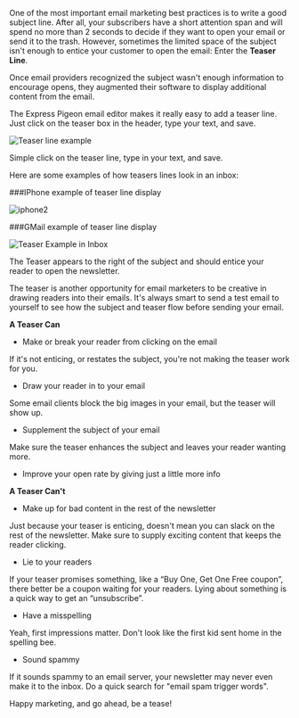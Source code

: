 One of the most important email marketing best practices is to write a
good subject line. After all, your subscribers have a short attention
span and will spend no more than 2 seconds to decide if they want to
open your email or send it to the trash. However, sometimes the limited
space of the subject isn't enough to entice your customer to open the
email: Enter the **Teaser Line**.

Once email providers recognized the subject wasn't enough information to
encourage opens, they augmented their software to display additional
content from the email.

The Express Pigeon email editor makes it really easy to add a teaser
line. Just click on the teaser box in the header, type your text, and
save.

![Teaser line example](/blog/images/2012/image-12-13-12-at-11-42-pm.png "Teaser line example")

Simple click on the teaser line, type in your text,
and save.

Here are some examples of how teasers lines look in an inbox:

###IPhone example of teaser line display

![iphone2](/blog/images/2012/iphone2-e1355209684720.png "iphone2")

###GMail example of teaser line display

![Teaser Example in Inbox](/blog/images/2012/image-12-14-12-at-12-00-am.png "Teaser Example in Inbox")

The Teaser appears to the right of the subject and should entice your reader to open the newsletter.

The teaser is another opportunity for email marketers to be creative in
drawing readers into their emails. It's always smart to send a test
email to yourself to see how the subject and teaser flow before sending
your email.

**A Teaser Can**


* Make or break your reader from clicking on the email

If it's not enticing, or restates the subject, you're not making the
teaser work for you.


* Draw your reader in to your email

Some email clients block the big images in your email, but the teaser
will show up.


* Supplement the subject of your email

Make sure the teaser enhances the subject and leaves your reader wanting
more.

* Improve your open rate by giving just a little more info

**A Teaser Can't**

* Make up for bad content in the rest of the newsletter


Just because your teaser is enticing, doesn't mean you can slack on the
rest of the newsletter. Make sure to supply exciting content that keeps
the reader clicking.

* Lie to your readers

If your teaser promises something, like a “Buy One, Get One Free
coupon”, there better be a coupon waiting for your readers. Lying about
something is a quick way to get an “unsubscribe”.

* Have a misspelling

Yeah, first impressions matter. Don't look like the first kid sent home
in the spelling bee.

* Sound spammy

If it sounds spammy to an email server, your newsletter may never even
make it to the inbox. Do a quick search for "email spam trigger words".

Happy marketing, and go ahead, be a tease!